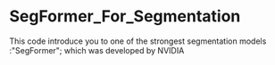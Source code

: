 # SegFormer_For_Segmentation
This code introduce you to one of the strongest segmentation models :"SegFormer"; which was developed by NVIDIA
